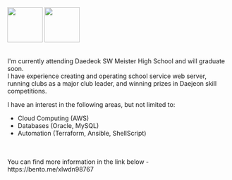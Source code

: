   <div>
    <img src = "https://user-images.githubusercontent.com/59428479/216511938-74c1f24a-3110-45aa-b825-a3effc3a2774.png" width="80">
    <img src = "https://user-images.githubusercontent.com/59428479/216511926-07df2da7-c5b6-4dc7-bc95-a5fbeaa7abf5.png" width="80">
  </div>

<br>

I'm currently attending Daedeok SW Meister High School and will graduate soon. <br>
I have experience creating and operating school service web server, running clubs as a major club leader, and winning prizes in Daejeon skill competitions.



I have an interest in the following areas, but not limited to:
- Cloud Computing (AWS)
- Databases (Oracle, MySQL)
- Automation (Terraform, Ansible, ShellScript)

<br>
<br>
You can find more information in the link below
- https://bento.me/xlwdn98767

